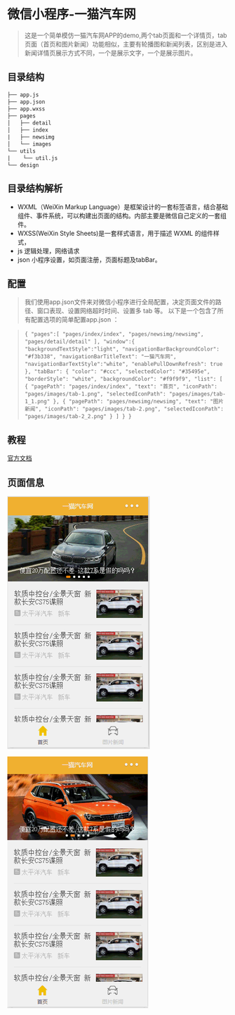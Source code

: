 # 微信小程序-一猫汽车网
>这是一个简单模仿一猫汽车网APP的demo,两个tab页面和一个详情页，tab页面（首页和图片新闻）功能相似，主要有轮播图和新闻列表，区别是进入新闻详情页展示方式不同，一个是展示文字，一个是展示图片。

## 目录结构
    ├── app.js
    ├── app.json
    ├── app.wxss
    ├── pages
    │   ├── detail
    │   ├── index
    |   ├── newsimg
    │   └── images
    └── utils
    |    └── util.js
    └── design


## 目录结构解析
* WXML（WeiXin Markup Language）是框架设计的一套标签语言，结合基础组件、事件系统，可以构建出页面的结构。内部主要是微信自己定义的一套组件。
* WXSS(WeiXin Style Sheets)是一套样式语言，用于描述 WXML 的组件样式，
* js 逻辑处理，网络请求
* json 小程序设置，如页面注册，页面标题及tabBar。

## 配置
>我们使用app.json文件来对微信小程序进行全局配置，决定页面文件的路径、窗口表现、设置网络超时时间、设置多 tab 等。
  以下是一个包含了所有配置选项的简单配置app.json ：

> `{
>   "pages":[
>     "pages/index/index",
>     "pages/newsimg/newsimg",
>     "pages/detail/detail"
>   ],
>   "window":{
>     "backgroundTextStyle":"light",
>     "navigationBarBackgroundColor": "#f3b338",
>     "navigationBarTitleText": "一猫汽车网",
>     "navigationBarTextStyle":"white",
>     "enablePullDownRefresh": true
>   },
>   "tabBar": {
>     "color": "#ccc",
>     "selectedColor": "#35495e",
>     "borderStyle": "white",
>     "backgroundColor": "#f9f9f9",
>     "list": [
>       {
>         "pagePath": "pages/index/index",
>         "text": "首页",
>         "iconPath": "pages/images/tab-1.png",
>         "selectedIconPath": "pages/images/tab-1_1.png"
>       },
>       {
>         "pagePath": "pages/newsimg/newsimg",
>         "text": "图片新闻",
>         "iconPath": "pages/images/tab-2.png",
>         "selectedIconPath": "pages/images/tab-2_2.png"
>       }
>     ]
>   }
> }`

## 教程
[官方文档](https://mp.weixin.qq.com/debug/wxadoc/dev/index.html)

## 页面信息

![首页](design/index.gif)

![图片新闻](design/newsimg.gif)